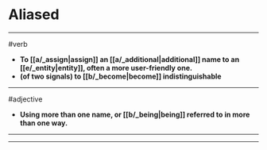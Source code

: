 # Aliased
---
#verb
- **To [[a/_assign|assign]] an [[a/_additional|additional]] name to an [[e/_entity|entity]], often a more user-friendly one.**
- **(of two signals) to [[b/_become|become]] indistinguishable**
---
#adjective
- **Using more than one name, or [[b/_being|being]] referred to in more than one way.**
---
---
